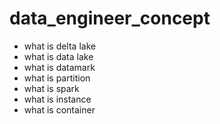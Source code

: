 # data_engineer_concept

- what is delta lake
- what is data lake 
- what is datamark
- what is partition 
- what is spark
- what is instance
- what is container
